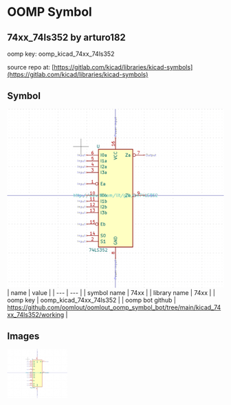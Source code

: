 # OOMP Symbol  
## 74xx_74ls352  by arturo182  
  
oomp key: oomp_kicad_74xx_74ls352  
  
source repo at: [https://gitlab.com/kicad/libraries/kicad-symbols](https://gitlab.com/kicad/libraries/kicad-symbols)  
## Symbol  
  
[![working.png](working_600.png)](working.png)  
| name | value | 
| --- | --- | 
| symbol name | 74xx | 
| library name | 74xx | 
| oomp key | oomp_kicad_74xx_74ls352 | 
| oomp bot github | https://github.com/oomlout/oomlout_oomp_symbol_bot/tree/main/kicad_74xx_74ls352/working | 
## Images  
  
[![working.png](working_140.png)](working.png)  
